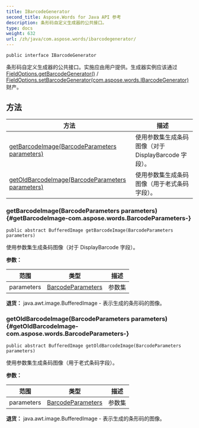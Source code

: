```yaml
---
title: IBarcodeGenerator
second_title: Aspose.Words for Java API 参考
description: 条形码自定义生成器的公共接口。
type: docs
weight: 632
url: /zh/java/com.aspose.words/ibarcodegenerator/
---
```

```
public interface IBarcodeGenerator
```

条形码自定义生成器的公共接口。实施应由用户提供。生成器实例应该通过[FieldOptions.getBarcodeGenerator()](../../com.aspose.words/fieldoptions\#getBarcodeGenerator--) / [FieldOptions.setBarcodeGenerator(com.aspose.words.IBarcodeGenerator)](../../com.aspose.words/fieldoptions\#setBarcodeGenerator-com.aspose.words.IBarcodeGenerator-)财产。
## 方法

| 方法 | 描述 |
| --- | --- |
| [getBarcodeImage(BarcodeParameters parameters)](#getBarcodeImage-com.aspose.words.BarcodeParameters-) | 使用参数集生成条码图像（对于 DisplayBarcode 字段）。 |
| [getOldBarcodeImage(BarcodeParameters parameters)](#getOldBarcodeImage-com.aspose.words.BarcodeParameters-) | 使用参数集生成条码图像（用于老式条码字段）。 |
### getBarcodeImage(BarcodeParameters parameters) {#getBarcodeImage-com.aspose.words.BarcodeParameters-}
```
public abstract BufferedImage getBarcodeImage(BarcodeParameters parameters)
```


使用参数集生成条码图像（对于 DisplayBarcode 字段）。

**参数：**

| 范围 | 类型 | 描述 |
| --- | --- | --- |
| parameters | [BarcodeParameters](../../com.aspose.words/barcodeparameters) | 参数集 |

**退货：**
java.awt.image.BufferedImage - 表示生成的条形码的图像。
### getOldBarcodeImage(BarcodeParameters parameters) {#getOldBarcodeImage-com.aspose.words.BarcodeParameters-}
```
public abstract BufferedImage getOldBarcodeImage(BarcodeParameters parameters)
```


使用参数集生成条码图像（用于老式条码字段）。

**参数：**

| 范围 | 类型 | 描述 |
| --- | --- | --- |
| parameters | [BarcodeParameters](../../com.aspose.words/barcodeparameters) | 参数集 |

**退货：**
java.awt.image.BufferedImage - 表示生成的条形码的图像。